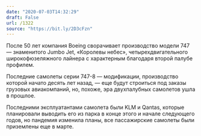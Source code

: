```yaml
---
date: "2020-07-03T14:32:29"
draft: False
url: /1322
source: "https://bit.ly/2D3cFzn"
---
```


После 50 лет компания Boeing сворачивает производство модели 747 — знаменитого Jumbo Jet, «Королевы небес», четырехдвигательного широкофюзеляжного лайнера с характерным благодаря второй палубе профилем.

Последние самолеты серии 747-8 — модификации, производство которой начато десять лет назад, — еще будут строиться под заказы грузовых авиакомпаний, но, похоже, эра двухпалубных самолетов ушла в прошлое. 

Последними эксплуатантами самолета были KLM и Qantas, которые планировали выводить его из парка в конце этого и начале следующего годов, но пандемия изменила планы, все пассажирские самолеты были приземлены еще в марте.

